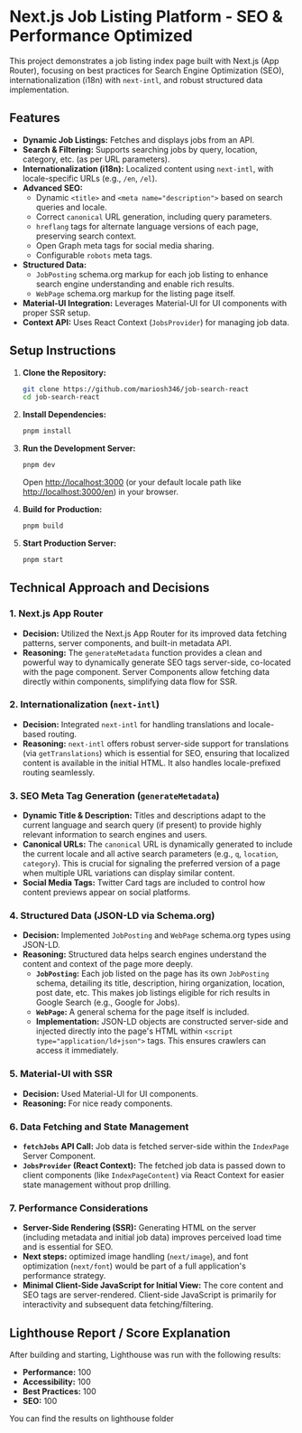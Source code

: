 # Next.js Job Listing Platform - SEO & Performance Optimized

This project demonstrates a job listing index page built with Next.js (App Router), focusing on best practices for Search Engine Optimization (SEO), internationalization (i18n) with `next-intl`, and robust structured data implementation.

## Features

*   **Dynamic Job Listings:** Fetches and displays jobs from an API.
*   **Search & Filtering:** Supports searching jobs by query, location, category, etc. (as per URL parameters).
*   **Internationalization (i18n):** Localized content using `next-intl`, with locale-specific URLs (e.g., `/en`, `/el`).
*   **Advanced SEO:**
    *   Dynamic `<title>` and `<meta name="description">` based on search queries and locale.
    *   Correct `canonical` URL generation, including query parameters.
    *   `hreflang` tags for alternate language versions of each page, preserving search context.
    *   Open Graph meta tags for social media sharing.
    *   Configurable `robots` meta tags.
*   **Structured Data:**
    *   `JobPosting` schema.org markup for each job listing to enhance search engine understanding and enable rich results.
    *   `WebPage` schema.org markup for the listing page itself.
*   **Material-UI Integration:** Leverages Material-UI for UI components with proper SSR setup.
*   **Context API:** Uses React Context (`JobsProvider`) for managing job data.

## Setup Instructions

1.  **Clone the Repository:**
    ```bash
    git clone https://github.com/mariosh346/job-search-react
    cd job-search-react
    ```

2.  **Install Dependencies:**
    ```bash
    pnpm install
    ```
3.  **Run the Development Server:**
    ```bash
    pnpm dev
    ```
    Open [http://localhost:3000](http://localhost:3000) (or your default locale path like [http://localhost:3000/en](http://localhost:3000/en)) in your browser.

4.  **Build for Production:**
    ```bash
    pnpm build
    ```

7.  **Start Production Server:**
    ```bash
    pnpm start
    ```

## Technical Approach and Decisions

### 1. Next.js App Router

*   **Decision:** Utilized the Next.js App Router for its improved data fetching patterns, server components, and built-in metadata API.
*   **Reasoning:** The `generateMetadata` function provides a clean and powerful way to dynamically generate SEO tags server-side, co-located with the page component. Server Components allow fetching data directly within components, simplifying data flow for SSR.

### 2. Internationalization (`next-intl`)

*   **Decision:** Integrated `next-intl` for handling translations and locale-based routing.
*   **Reasoning:** `next-intl` offers robust server-side support for translations (via `getTranslations`) which is essential for SEO, ensuring that localized content is available in the initial HTML. It also handles locale-prefixed routing seamlessly.

### 3. SEO Meta Tag Generation (`generateMetadata`)

*   **Dynamic Title & Description:** Titles and descriptions adapt to the current language and search query (if present) to provide highly relevant information to search engines and users.
*   **Canonical URLs:** The `canonical` URL is dynamically generated to include the current locale and all active search parameters (e.g., `q`, `location`, `category`). This is crucial for signaling the preferred version of a page when multiple URL variations can display similar content.
*   **Social Media Tags:** Twitter Card tags are included to control how content previews appear on social platforms.

### 4. Structured Data (JSON-LD via Schema.org)

*   **Decision:** Implemented `JobPosting` and `WebPage` schema.org types using JSON-LD.
*   **Reasoning:** Structured data helps search engines understand the content and context of the page more deeply.
    *   **`JobPosting`:** Each job listed on the page has its own `JobPosting` schema, detailing its title, description, hiring organization, location, post date, etc. This makes job listings eligible for rich results in Google Search (e.g., Google for Jobs).
    *   **`WebPage`:** A general schema for the page itself is included.
    *   **Implementation:** JSON-LD objects are constructed server-side and injected directly into the page's HTML within `<script type="application/ld+json">` tags. This ensures crawlers can access it immediately.

### 5. Material-UI with SSR

*   **Decision:** Used Material-UI for UI components.
*   **Reasoning:** For nice ready components.

### 6. Data Fetching and State Management

*   **`fetchJobs` API Call:** Job data is fetched server-side within the `IndexPage` Server Component.
*   **`JobsProvider` (React Context):** The fetched job data is passed down to client components (like `IndexPageContent`) via React Context for easier state management without prop drilling.

### 7. Performance Considerations

*   **Server-Side Rendering (SSR):** Generating HTML on the server (including metadata and initial job data) improves perceived load time and is essential for SEO.
*   **Next steps:**  optimized image handling (`next/image`), and font optimization (`next/font`) would be part of a full application's performance strategy.
*   **Minimal Client-Side JavaScript for Initial View:** The core content and SEO tags are server-rendered. Client-side JavaScript is primarily for interactivity and subsequent data fetching/filtering.

## Lighthouse Report / Score Explanation

After building and starting, Lighthouse was run with the following results:

*   **Performance:** 100
*   **Accessibility:** 100
*   **Best Practices:** 100
*   **SEO:** 100

You can find the results on lighthouse folder
